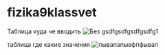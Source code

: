 # fizika9klassvet
Таблица куда че вводить
![Без gsdfgsdfgsdfgsdfg1](https://user-images.githubusercontent.com/71672270/139678103-9d838448-0748-46a7-880f-7c0d879fd13c.png)

таблица где какие значения 
![пывапапывфпфывап](https://user-images.githubusercontent.com/71672270/139678475-a4a12081-d79a-46fb-a64b-e3961a9cd85e.png)
